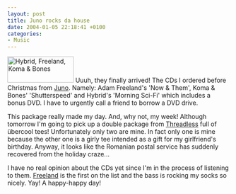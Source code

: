 ```yaml
---
layout: post
title: Juno rocks da house
date: 2004-01-05 22:18:41 +0100
categories:
- Music
---
```

<a href="http://www.rusiczki.net/blog/blogpics/hybrid_freeland_koma_and_bones.php" onclick="window.open('http://www.rusiczki.net/blog/blogpics/hybrid_freeland_koma_and_bones.php','popup','width=650,height=257,scrollbars=no,resizable=no,toolbar=no,directories=no,location=no,menubar=no,status=no,left=0,top=0'); return false"><img src="http://www.rusiczki.net/blog/blogpics/hybrid_freeland_koma_and_bones-thumb.jpg" width="150" height="59" border="0" alt="Hybrid, Freeland, Koma &amp; Bones" class="postimage" /></a> Uuuh, they finally arrived! The CDs I ordered before Christmas from <a href="http://www.juno.co.uk" title="Finest online record store">Juno</a>. Namely: Adam Freeland's 'Now &amp; Them', Koma &amp; Bones' 'Shutterspeed' and Hybrid's 'Morning Sci-Fi' which includes a bonus DVD. I have to urgently call a friend to borrow a DVD drive.

This package really made my day. And, why not, my week! Although tomorrow I'm going to pick up a double package from <a href="http://www.threadless.com" title="Cool t-shirt outlet, but when will they do a Mozilla compatible site?">Threadless</a> full of &uuml;bercool tees! Unfortunately only two are mine. In fact only one is mine because the other one is a girly tee intended as a gift for my girlfriend's birthday. Anyway, it looks like the Romanian postal service has suddenly recovered from the holiday craze...

I have no real opinion about the CDs yet since I'm in the process of listening to them. <a href="http://www.freeland.fm">Freeland</a> is the first on the list and the bass is rocking my socks so nicely. Yay! A happy-happy day!

